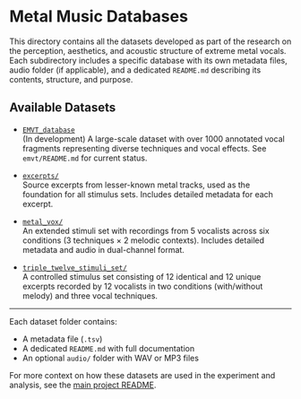 # Metal Music Databases

This directory contains all the datasets developed as part of the research on the perception, aesthetics, and acoustic structure of extreme metal vocals. 
Each subdirectory includes a specific database with its own metadata files, audio folder (if applicable), and a dedicated `README.md` describing its contents, structure, and purpose.

## Available Datasets

- [`EMVT_database`](./EMVT_database/)  
  (In development) A large-scale dataset with over 1000 annotated vocal fragments representing diverse techniques and vocal effects. 
See `emvt/README.md` for current status.

- [`excerpts/`](./excerpts/)  
  Source excerpts from lesser-known metal tracks, used as the foundation for all stimulus sets. 
Includes detailed metadata for each excerpt.

- [`metal_vox/`](./metal_vox/)  
  An extended stimuli set with recordings from 5 vocalists across six conditions (3 techniques × 2 melodic contexts).
Includes detailed metadata and audio in dual-channel format.

- [`triple_twelve_stimuli_set/`](./triple_twelve/)  
  A controlled stimulus set consisting of 12 identical and 12 unique excerpts recorded by 12 vocalists in two conditions (with/without melody) and three vocal techniques.

---

Each dataset folder contains:
- A metadata file (`.tsv`)
- A dedicated `README.md` with full documentation
- An optional `audio/` folder with WAV or MP3 files

For more context on how these datasets are used in the experiment and analysis, see the [main project README](../README.md).
